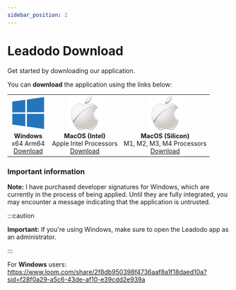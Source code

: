 ```yaml
---
sidebar_position: 2
---
```

# Leadodo Download

Get started by downloading our application.

You can **download** the application using the links below:

<table style={{ borderCollapse: 'collapse', border: 'none', width: '100%' }}>
  <tr>
    <td align="center" style={{ padding: '20px', width: '33.33%' }}>
      <div style={{ marginBottom: '30px' }}>
        <img src="/img/windows-icon-logo.png" alt="Windows logo" width="80" /><br />
        <strong>Windows</strong><br />
        x64 Arm64
      </div>
      <div>
        <a href="https://leadodo-updates.s3.eu-north-1.amazonaws.com/1.0.0/windows/Leadodo_Installer.exe" style={{ 
          color: '#40BFB9', 
          fontWeight: 'bold',
          textDecoration: 'none'
        }}>
          Download
        </a>
      </div>
    </td>
    <td align="center" style={{ padding: '20px', width: '33.33%' }}>
      <div style={{ marginBottom: '30px' }}>
        <img src="/img/apple-icon-logo.png" alt="Mac Intel logo" width="80" /><br />
        <strong>MacOS (Intel)</strong><br />
        Apple Intel Processors
      </div>
      <div>
        <a href="https://leadodo-updates.s3.eu-north-1.amazonaws.com/1.0.3/mac_intel/Leadodo.dmg" style={{ 
          color: '#40BFB9', 
          fontWeight: 'bold',
          textDecoration: 'none'
        }}>
          Download
        </a>
      </div>
    </td>
    <td align="center" style={{ padding: '20px', width: '33.33%' }}>
      <div style={{ marginBottom: '30px' }}>
        <img src="/img/apple-icon-logo.png" alt="Mac Silicon logo" width="80" /><br />
        <strong>MacOS (Silicon)</strong><br />
        M1, M2, M3, M4 Processors
      </div>
      <div>
        <a href="https://leadodo-updates.s3.eu-north-1.amazonaws.com/1.0.3/mac_arm64/Leadodo.dmg" style={{ 
          color: '#40BFB9', 
          fontWeight: 'bold',
          textDecoration: 'none'
        }}>
          Download
        </a>
      </div>
    </td>
  </tr>
</table>

### Important information

**Note:** I have purchased developer signatures for Windows, which are currently in the process of being applied. Until they are fully integrated, you may encounter a message indicating that the application is untrusted.

:::caution

**Important:** If you're using Windows, make sure to open the Leadodo app as an administrator.

:::

For **Windows** users:
https://www.loom.com/share/2f8db950398f4736aaf8a1f18daed10a?sid=f28f0a29-a5c6-43de-af10-e39cdd2e939a

